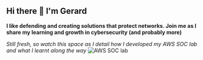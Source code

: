 ## Hi there 👋 I'm Gerard

**I like defending and creating solutions that protect networks. Join me as I share my learning and growth in cybersecurity (and probably more)**

*Still fresh, so watch this space as I  detail how I developed my AWS SOC lab and what I learnt along the way*
![AWS SOC lab](https://github.com/user-attachments/assets/3605d93c-5e5f-4534-86e2-7af44dc95d55)


<!--
**VIR2050/VIR2050** is a ✨ _special_ ✨ repository because its `README.md` (this file) appears on your GitHub profile.

Here are some ideas to get you started:

- 🔭 I’m currently working on ...
- 🌱 I’m currently learning ...
- 👯 I’m looking to collaborate on ...
- 🤔 I’m looking for help with ...
- 💬 Ask me about ...
- 📫 How to reach me: ...
- 😄 Pronouns: ...
- ⚡ Fun fact: ...
-->
